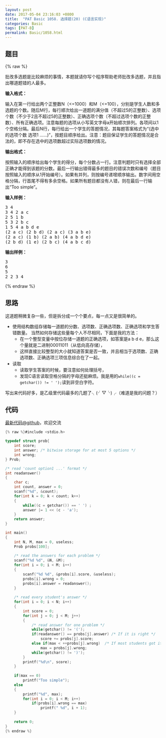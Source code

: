```yaml
---
layout: post
date: 2017-05-04 23:16:03 +0800
title:  "PAT Basic 1058. 选择题(20) (C语言实现)"
categories: Basic
tags: [PAT-B]
permalink: Basic/1058.html
---
```


## 题目

{% raw %}<div id="problemContent">
<p>批改多选题是比较麻烦的事情，本题就请你写个程序帮助老师批改多选题，并且指出哪道题错的人最多。
</p>
<p><b>
输入格式：
</b></p>
<p>
输入在第一行给出两个正整数N（&lt;=1000）和M（&lt;=100），分别是学生人数和多选题的个数。随后M行，每行顺次给出一道题的满分值（不超过5的正整数）、选项个数（不少于2且不超过5的正整数）、正确选项个数（不超过选项个数的正整数）、所有正确选项。注意每题的选项从小写英文字母a开始顺次排列。各项间以1个空格分隔。最后N行，每行给出一个学生的答题情况，其每题答案格式为“(选中的选项个数 选项1 ……)”，按题目顺序给出。注意：题目保证学生的答题情况是合法的，即不存在选中的选项数超过实际选项数的情况。
</p>
<p><b>
输出格式：
</b></p>
<p>
按照输入的顺序给出每个学生的得分，每个分数占一行。注意判题时只有选择全部正确才能得到该题的分数。最后一行输出错得最多的题目的错误次数和编号（题目按照输入的顺序从1开始编号）。如果有并列，则按编号递增顺序输出。数字间用空格分隔，行首尾不得有多余空格。如果所有题目都没有人错，则在最后一行输出“Too simple”。
</p>
<b>输入样例：</b><pre>
3 4 
3 4 2 a c
2 5 1 b
5 3 2 b c
1 5 4 a b d e
(2 a c) (2 b d) (2 a c) (3 a b e)
(2 a c) (1 b) (2 a b) (4 a b d e)
(2 b d) (1 e) (2 b c) (4 a b c d)
</pre>
<b>输出样例：</b><pre>
3
6
5
2 2 3 4
</pre>
</div>{% endraw %}

## 思路

这道题稍微复杂一些，但是拆分成一个个要点，每一点又是很简单的。

- 使用结构数组存储每一道题的分数、选项数、正确选项数、正确选项和学生答错数量。
当然如何存储这些量每个人不尽相同，下面是我的方法：
  - 在一个整型变量中按位存储一道题的正确选项，如答案是a b d e，那么这个量就是二进制00011011（从低向高存储），
  - 这样直接比较整型的大小就知道答案是否一致，并且相当于选项数、正确选项数、正确选项三项信息综合在了一起。
- 读取
  - 读取学生答案的时候，要注意如何处理括号，
  - 发现C语言读取空格分隔的字母还挺麻烦。我是用的`while((c = getchar()) != ' ');`读到非空白字符。

写出来代码好多，是乙级里代码最多的几题了╮(╯▽╰)╭（难道是我的问题？）

## 代码

[最新代码@github](https://github.com/OliverLew/PAT/blob/master/PATBasic/1058.c)，欢迎交流
```c
{% raw %}#include <stdio.h>

typedef struct prob{
    int score;
    int answer; /* bitwise storage for at most 5 options */
    int wrong;
} Prob;

/* read 'count option1 ...' format */
int readanswer()
{
    char c;
    int count, answer = 0;
    scanf("%d", &count);
    for(int k = 0; k < count; k++)
    {
        while((c = getchar()) == ' ') ;
        answer |= 1 << (c - 'a');
    }
    return answer;
}

int main()
{
    int N, M, max = 0, useless;
    Prob probs[100];
    
    /* read the answers for each problem */
    scanf("%d %d", &N, &M);
    for(int i = 0; i < M; i++)
    {
        scanf("%d %d", &probs[i].score, &useless);
        probs[i].wrong = 0;
        probs[i].answer = readanswer();
    }
    
    /* read every student's answer */
    for(int i = 0; i < N; i++)
    {
        int score = 0;
        for(int j = 0; j < M; j++)
        {
            /* read answer for one problem */
            while(getchar() != '(');
            if(readanswer() == probs[j].answer) /* If it is right */
                score += probs[j].score;
            else if(max < ++probs[j].wrong)  /* If most students got it wrong */
                max = probs[j].wrong;
            while(getchar() != ')');
        }
        printf("%d\n", score);
    }
    
    if(max == 0)
        printf("Too simple");
    else
    {
        printf("%d", max);
        for(int i = 0; i < M; i++) 
            if(probs[i].wrong == max)
                printf(" %d", i + 1);
    }
    
    return 0;
}
{% endraw %}
```